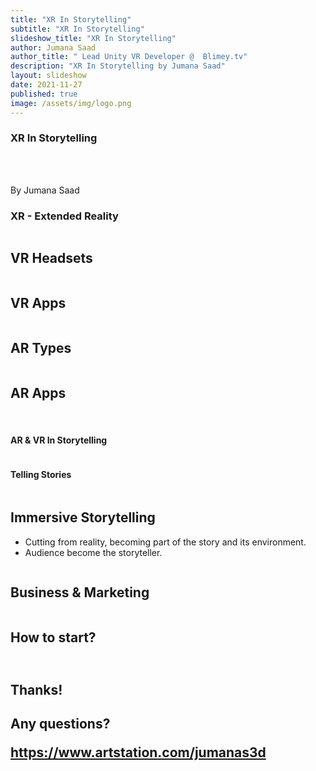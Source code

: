 ```yaml
---
title: "XR In Storytelling"
subtitle: "XR In Storytelling"
slideshow_title: "XR In Storytelling"
author: Jumana Saad
author_title: " Lead Unity VR Developer @  Blimey.tv"
description: "XR In Storytelling by Jumana Saad"
layout: slideshow
date: 2021-11-27
published: true
image: /assets/img/logo.png
---
```



<section>
    <section>
        <h1>XR In Storytelling</h1>
        <br/>
        <br/>
        <p>By Jumana Saad</p>
    </section>
    <section>
        <h3>XR - Extended Reality</h3>
        <img data-src="assets/slideshows/2021-11-27-jumana-saad-XR/ARVR.jpg">
    </section>
    <section>
        <h2>VR Headsets</h2>
        <img data-src="assets/slideshows/2021-11-27-jumana-saad-XR/headsets.png">
    </section>
    <section>
        <h2>VR Apps</h2>
        <img data-src="assets/slideshows/2021-11-27-jumana-saad-XR/VRApps.png">
    </section>
    <section>
        <h2>AR Types</h2>
        <img data-src="assets/slideshows/2021-11-27-jumana-saad-XR/types.png">
    </section>
    <section>
     <section>
        <h2>AR Apps</h2>
        <img data-src="assets/slideshows/2021-11-27-jumana-saad-XR/apps1.png">
        <img data-src="assets/slideshows/2021-11-27-jumana-saad-XR/apps2.png">
    </section>
    <section>
        <h1>AR & VR In Storytelling</h1>
        <img data-src="assets/slideshows/2021-11-27-jumana-saad-XR/storytelling.png">
    </section>
    <section>
        <h1>Telling Stories</h1>
        <img data-src="assets/slideshows/2021-11-27-jumana-saad-XR/stories.png">
        <h2>Immersive Storytelling</h2>
        <ul>
        <li> Cutting from reality, becoming part of the story
and its environment.
        </li>
        <li> Audience become the storyteller.
        </li>
        </ul>
        <img data-src="assets/slideshows/2021-11-27-jumana-saad-XR/stories2.png">
    </section>
    <section>
        <img data-src="assets/slideshows/2021-11-27-jumana-saad-XR/works.png">
    </section>
    <section>
        <h2>Business & Marketing</h2>
        <img data-src="assets/slideshows/2021-11-27-jumana-saad-XR/marketing.png">
    </section>
    <section>
        <img data-src="assets/slideshows/2021-11-27-jumana-saad-XR/tourism.png">
    </section>
    <section>
        <h2>How to start?<h2>
        <img data-src="assets/slideshows/2021-11-27-jumana-saad-XR/start.png">
    </section>
    <section>
        <h2>Thanks!<h2>
        <p>Any questions? </p>
        <p><u>https://www.artstation.com/jumanas3d</u></p>
        <img data-src="assets/slideshows/2021-11-27-jumana-saad-XR/thanks.png">
    </section>
</section>
